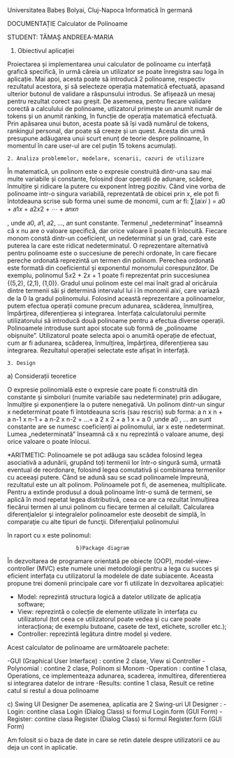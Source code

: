 Universitatea Babeș Bolyai, Cluj-Napoca
Informatică în germană


DOCUMENTAȚIE
Calculator de Polinoame








STUDENT: TĂMAȘ ANDREEA-MARIA






1.	Obiectivul aplicației	

Proiectarea și implementarea unui calculator de polinoame cu interfață grafică specifică, în urmă căreia un utilizator se poate înregistra sau loga în aplicație. Mai apoi, acesta poate să introducă 2 polinoame, respectiv rezultatul acestora, și să selecteze operația matematică efectuată, apasand ulterior butonul de validare a răspunsului introdus. Se afișează un mesaj pentru rezultat corect sau greșit. De asemenea, pentru fiecare validare corectă a calculului de polinoame, utlizatorul primește un anumit număr de tokens și un anumit ranking, în funcție de operația matematică efectuată. Prin apăsarea unui buton, acesta poate să își vadă numărul de tokens, rankingul personal, dar poate să creeze și un quest. Acesta din urmă presupune adăugarea unui scurt enunț de teorie despre polinoame, în momentul în care user-ul are cel puțin 15 tokens acumulați. 

    2. Analiza problemelor, modelare, scenarii, cazuri de utilizare

În matematică, un polinom este o expresie construită dintr-una sau mai multe variabile și constante, folosind doar operații de adunare, scădere, înmulțire și ridicare la putere cu exponent întreg pozitiv. Când vine vorba de polinoame intr-o singura variabilă, reprezentată de obicei prin x, ele pot fi întotdeauna scrise sub forma unei sume de monomii, cum ar fi:
∑(𝑎𝑖𝑥𝑖 ) = 𝑎0 + 𝑎1𝑥 + 𝑎2𝑥2 + ⋯ + 𝑎𝑛𝑥𝑛
	
, unde 𝑎0, 𝑎1, 𝑎2, …, 𝑎𝑛 sunt constante. Termenul „nedeterminat” înseamnă că x nu are o valoare specifică, dar orice valoare îi poate fi înlocuită. Fiecare monom constă dintr-un coeficient, un nedeterminat și un grad, care este puterea la care este ridicat nedeterminatul.
O reprezentare alternativă pentru polinoame este o succesiune de perechi ordonate, în care fiecare pereche ordonată reprezintă un termen din polinom. Perechea ordonată este formată din coeficientul și exponentul monomului corespunzător. De exemplu, polinomul 5𝑥2 + 2𝑥 + 1 poate fi reprezentat prin succesiunea {(5,2), (2,1), (1,0)}. Gradul unui polinom este cel mai înalt grad al oricăruia dintre termenii săi și determină intervalul lui i în monomii 𝑎𝑖𝑥𝑖, care variază de la 0 la gradul polinomului.
Folosind această reprezentare a polinoamelor, putem efectua operații comune precum adunarea, scăderea, înmulțirea, împărțirea, diferențierea și integrarea.
Interfața calculatorului permite utilizatorului să introducă două polinoame pentru a efectua diverse operații. Polinoamele introduse sunt apoi stocate sub formă de „polinoame obișnuite”. Utilizatorul poate selecta apoi o anumită operație de efectuat, cum ar fi adunarea, scăderea, înmulțirea, împărțirea, diferențierea sau integrarea. Rezultatul operației selectate este afișat în interfață.

    3. Design

a)	Considerații teoretice

O expresie polinomială este o expresie care poate fi construită din constante și simboluri (numite variabile sau nedeterminate) prin adăugare, înmulțire și exponențiere la o putere nenegativă. Un polinom dintr-un singur x nedeterminat poate fi întotdeauna scris (sau rescris) sub forma:
a n x n + a n-1 x n-1 + a n-2 x n-2 + …+ a 2 x 2 + a 1 x + a 0
,unde a0 , … an sunt constante are se numesc coeficienți ai polinomului, iar x este nedeterminat. Lumea „nedeterminată” înseamnă că x nu reprezintă o valoare anume, deși orice valoare o poate înlocui. 

*ARITMETIC: 
Polinoamele se pot adăuga sau scădea folosind legea asociativă a adunării, grupând toți termenii lor într-o singură sumă, urmată eventual de reordonare, folosind legea comutativă și combinarea termenilor cu aceeași putere. Când se adună sau se scad polinoamele împreună, rezultatul este un alt polinom.
Polinoamele pot fi, de asemenea, multiplicate. Pentru a extinde produsul a două polinoame într-o sumă de termeni, se aplică în mod repetat legea distributivă, ceea ce are ca rezultat înmulțirea fiecărui termen al unui polinom cu fiecare termen al celuilalt.
Calcularea diferenţialelor şi integralelor polinoamelor este deosebit de simplă, în comparaţie cu alte tipuri de funcţii. Diferenţialul polinomului


în raport cu x este polinomul: 
                                     

                          b)Package diagram
În dezvoltarea de programare orientată pe obiecte (OOP), model-view-controller (MVC) este numele unei metodologii pentru a lega cu succes și eficient interfața cu utilizatorul la modelele de date subiacente. Aceasta propune trei domenii principale care vor fi utilizate în dezvoltarea aplicației:
- Model: reprezintă structura logică a datelor utilizate de aplicația software;
- View: reprezintă o colecție de elemente utilizate în interfața cu utilizatorul (tot ceea ce utilizatorul poate vedea și cu care poate interacționa; de exemplu butoane, casete de text, etichete, scroller etc.);
- Controller: reprezintă legătura dintre model și vedere.

Acest calculator de polinoame are următoarele pachete:

-GUI (Graphical User Interface) : contine 2 clase, View si Controller
-Polynomial : contine 2 clase, Polinom si Monom
-Operation : contine 1 clasa, Operations, ce implementeaza adunarea, scaderea, inmultirea, diferentierea si integrarea datelor de intrare
-Results: contine 1 clasa, Result ce retine catul si restul a doua polinoame 
 
c)	Swing UI Designer
De asemenea, aplicatia are 2 Swing-uri UI Designer :
-Login: contine clasa Login (Dialog Class) si formul Login.form (GUI Form)
-Register: contine clasa Register (Dialog Class)  si formul Register.form (GUI Form)
 

Am folosit si o baza de date in care se retin datele despre utilizatorii ce au deja un cont in aplicatie.
